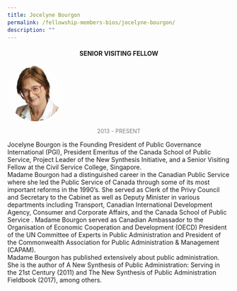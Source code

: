 ```yaml
---
title: Jocelyne Bourgon
permalink: /fellowship-members-bios/jocelyne-bourgon/
description: ""
---
```

<style>
.fellow-image-pic {
	border-radius: 50%;
	height: 25% !important;
	width: 25% !important;
	}
	
fellow-img {
		text-align: center;
	}

.fellow-tenure {
	text-align: center;
	color: grey;
	font-size: 0.9em;
	}	

</style>
<h4 style="text-align:center;">SENIOR VISITING FELLOW</h4>

<div class="fellow-img">
<img class="fellow-image-pic" src="/images/FellowshipImages/fellowships_jocelyne_bourgon_2x.jpg">
<p class="fellow-tenure">2013 - PRESENT</p>
</div>

<p>
Jocelyne Bourgon is the Founding President of Public Governance International (PGI), President Emeritus of the Canada School of Public Service, Project Leader of the New Synthesis Initiative, and a Senior Visiting Fellow at the Civil Service College, Singapore. <br>Madame Bourgon had a distinguished career in the Canadian Public Service where she led the Public Service of Canada through some of its most important reforms in the 1990’s. She served as Clerk of the Privy Council and Secretary to the Cabinet as well as Deputy Minister in various departments including Transport, Canadian International Development Agency, Consumer and Corporate Affairs, and the Canada School of Public Service . Madame Bourgon served as Canadian Ambassador to the Organisation of Economic Cooperation and Development (OECD) President of the UN Committee of Experts in Public Administration and President of the Commonwealth Association for Public Administration &amp; Management (CAPAM). <br>Madame Bourgon has published extensively about public administration. She is the author of A New Synthesis of Public Administration: Serving in the 21st Century (2011) and The New Synthesis of Public Administration Fieldbook (2017), among others.


</p>